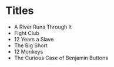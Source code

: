 # Titles

- A River Runs Through It
- Fight Club
- 12 Years a Slave
- The Big Short
- 12 Monkeys
- The Curious Case of Benjamin Buttons 
